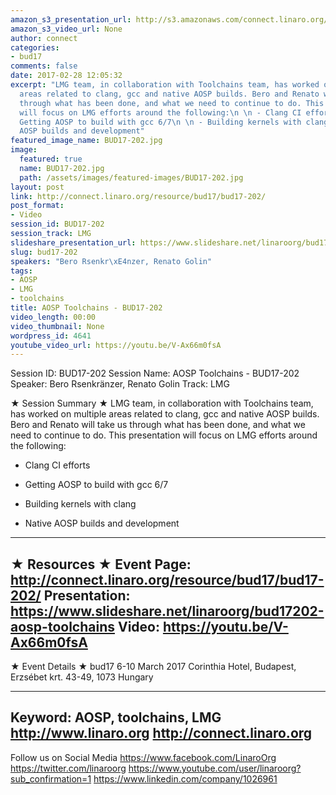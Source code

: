 ```yaml
---
amazon_s3_presentation_url: http://s3.amazonaws.com/connect.linaro.org/bud17/Presentations/BUD17-202%20-%20AOSP%20Toolchains.pdf
amazon_s3_video_url: None
author: connect
categories:
- bud17
comments: false
date: 2017-02-28 12:05:32
excerpt: "LMG team, in collaboration with Toolchains team, has worked on multiple
  areas related to clang, gcc and native AOSP builds. Bero and Renato will take us
  through what has been done, and what we need to continue to do. This presentation
  will focus on LMG efforts around the following:\n \n - Clang CI efforts\n  \n -
  Getting AOSP to build with gcc 6/7\n \n - Building kernels with clang\n\n - Native
  AOSP builds and development"
featured_image_name: BUD17-202.jpg
image:
  featured: true
  name: BUD17-202.jpg
  path: /assets/images/featured-images/BUD17-202.jpg
layout: post
link: http://connect.linaro.org/resource/bud17/bud17-202/
post_format:
- Video
session_id: BUD17-202
session_track: LMG
slideshare_presentation_url: https://www.slideshare.net/linaroorg/bud17202-aosp-toolchains
slug: bud17-202
speakers: "Bero Rsenkr\xE4nzer, Renato Golin"
tags:
- AOSP
- LMG
- toolchains
title: AOSP Toolchains - BUD17-202
video_length: 00:00
video_thumbnail: None
wordpress_id: 4641
youtube_video_url: https://youtu.be/V-Ax66m0fsA
---
```


Session ID: BUD17-202
Session Name: AOSP Toolchains - BUD17-202
Speaker: Bero Rsenkränzer, Renato Golin
Track: LMG


★ Session Summary ★
LMG team, in collaboration with Toolchains team, has worked on multiple areas related to clang, gcc and native AOSP builds. Bero and Renato will take us through what has been done, and what we need to continue to do. This presentation will focus on LMG efforts around the following:

- Clang CI efforts

- Getting AOSP to build with gcc 6/7

- Building kernels with clang

- Native AOSP builds and development
---------------------------------------------------
★ Resources ★
Event Page: http://connect.linaro.org/resource/bud17/bud17-202/
Presentation: https://www.slideshare.net/linaroorg/bud17202-aosp-toolchains
Video: https://youtu.be/V-Ax66m0fsA
---------------------------------------------------

★ Event Details ★
bud17
6-10 March 2017
Corinthia Hotel, Budapest,
Erzsébet krt. 43-49,
1073 Hungary

---------------------------------------------------
Keyword: AOSP, toolchains, LMG
http://www.linaro.org
http://connect.linaro.org
---------------------------------------------------
Follow us on Social Media
https://www.facebook.com/LinaroOrg
https://twitter.com/linaroorg
https://www.youtube.com/user/linaroorg?sub_confirmation=1
https://www.linkedin.com/company/1026961
